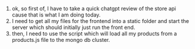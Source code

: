 1. ok, so first of, I have to take a quick chatgpt review of the store api cause that is what I am doing today.
2. I need to get all my files for the frontend into a static folder and start the server which should initially just run the front end.
3. then, I need to use the script which will load all my products from a products.js file to the mongo db cluster.
